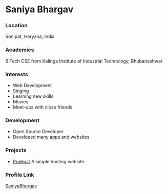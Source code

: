 # Saniya Bhargav

### Location

Sonipat, Haryana, India

### Academics

B.Tech CSE from Kalinga Institute of Industrial Technology, Bhubaneshwar

### Interests

- Web Development
- Singing
- Learning new skills
- Movies
- Meet-ups with close friends

### Development

- Open Source Developer
- Developed many apps and websites

### Projects

- [ProHost](https://github.com/SaniyaBhargav/ProHost-DaeDarus-Hack) A simple hosting website.

### Profile Link

[SaniyaBhargav](https://github.com/SaniyaBhargav)
